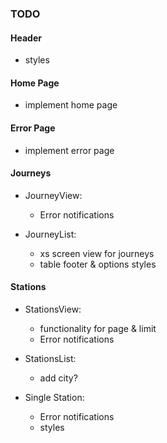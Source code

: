 ### TODO

#### Header

- styles

#### Home Page

- implement home page


#### Error Page

- implement error page

#### Journeys

- JourneyView:
    - Error notifications

- JourneyList:
    - xs screen view for journeys
    - table footer & options styles

#### Stations

- StationsView:
    - functionality for page & limit
    - Error notifications

- StationsList:
    - add city?

- Single Station:
    - Error notifications
    - styles
